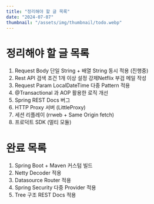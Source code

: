 ```yaml
---
title: "정리해야 할 글 목록"
date: "2024-07-07"
thumbnail: "/assets/img/thumbnail/todo.webp"
---
```


# 정리해야 할 글 목록

1. Request Body 단일 String + 배열 String 동시 적용 (진행중)
2. Rest API 검색 조건 1개 이상 설정 강제Netflix 부검 메일 작성
3. Request Param LocalDateTime 다중 Pattern 적용
4. @Transactional 과 AOP 활용한 로직 개선
5. Spring REST Docs 버그
6. HTTP Proxy 서버 (LittleProxy)
7. 세션 리플레이 (rrweb + Same Origin fetch)
8. 프로덕트 SDK (멀티 모듈)

# 완료 목록

1. Spring Boot + Maven 커스텀 빌드
2. Netty Decoder 적용
3. Datasource Router 적용
4. Spring Security 다중 Provider 적용
5. Tree 구조 REST Docs 적용